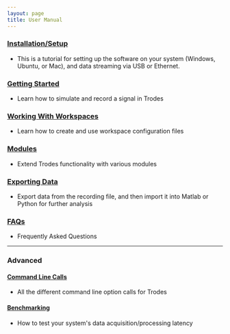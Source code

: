 ```yaml
---
layout: page
title: User Manual
---
```


### [Installation/Setup](/docs/Trodes)

- This is a tutorial for setting up the software on your system (Windows, Ubuntu, or Mac), and data streaming via USB or Ethernet.

### [Getting Started](/docs/Getting_Started)

- Learn how to simulate and record a signal in Trodes

### [Working With Workspaces](/docs/Workspace)

- Learn how to create and use workspace configuration files

### [Modules](/docs/Modules)

- Extend Trodes functionality with various modules

### [Exporting Data](/docs/Export)

- Export data from the recording file, and then import it into Matlab or Python for further analysis

### [FAQs](/docs/FAQ)

- Frequently Asked Questions

---

### Advanced

#### [Command Line Calls](/docs/Command_Line_Calls)

- All the different command line option calls for Trodes

#### [Benchmarking](/docs/Benchmarking)

- How to test your system's data acquisition/processing latency